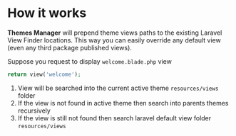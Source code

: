 # How it works

**Themes Manager** will prepend theme views paths to the existing Laravel View Finder locations. This way you can easily override any default view (even any third package published views).

Suppose you request to display `welcome.blade.php` view
```php
return view('welcome');
```

1. View will be searched into the current active theme `resources/views` folder 
2. If the view is not found in active theme then search into parents themes recursively
3. If the view is still not found then search laravel default view folder `resources/views`
